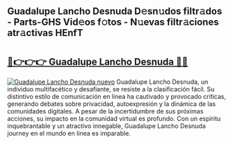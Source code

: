 ## Guadalupe Lancho Desnuda D𝚎sn𝚞dos filtr𝚊dos - Parts-GHS Vid𝚎os f𝚘tos - N𝚞evas filtr𝚊ciones atr𝚊ctivas HEnfT

# <h2><a href="http://mbbyli.tromn.icu/?c=Guadalupe+Lancho+Desnuda">🔗👉👉👉 Guadalupe Lancho Desnuda 🔗🔗</a></h2>

[![Guadalupe Lancho Desnuda nuevo](https://i.imgur.com/pEAQMta.gif)](http://mbbyli.tromn.icu/?c=Guadalupe+Lancho+Desnuda)
Guadalupe Lancho Desnuda, un individuo multifacético y desafiante, se resiste a la clasificación fácil. Su distintivo estilo de comunicación en línea ha cautivado y provocado críticas, generando debates sobre privacidad, autoexpresión y la dinámica de las comunidades digitales. A pesar de la incertidumbre de sus próximas acciones, su impacto en la comunidad virtual es profundo. Con un espíritu inquebrantable y un atractivo innegable, Guadalupe Lancho Desnuda journey en el mundo en línea es imparable.
